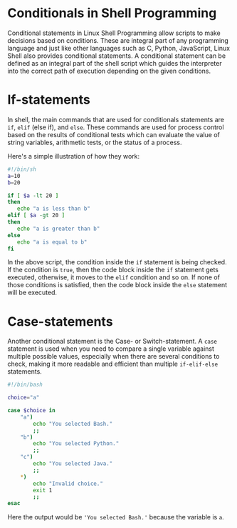 # Conditionals in Shell Programming

Conditional statements in Linux Shell Programming allow scripts to make decisions based on conditions. These are integral part of any programming language and just like other languages such as C, Python, JavaScript, Linux Shell also provides conditional statements. A conditional statement can be defined as an integral part of the shell script which guides the interpreter into the correct path of execution depending on the given conditions.

# If-statements

In shell, the main commands that are used for conditionals statements are `if`, `elif` (else if), and `else`. These commands are used for process control based on the results of conditional tests which can evaluate the value of string variables, arithmetic tests, or the status of a process.

Here's a simple illustration of how they work:

```bash
#!/bin/sh
a=10
b=20

if [ $a -lt 20 ]
then
   echo "a is less than b"
elif [ $a -gt 20 ]
then
   echo "a is greater than b"
else
   echo "a is equal to b"
fi
```

In the above script, the condition inside the `if` statement is being checked. If the condition is `true`, then the code block inside the `if` statement gets executed, otherwise, it moves to the `elif` condition and so on. If none of those conditions is satisfied, then the code block inside the `else` statement will be executed.

# Case-statements

Another conditional statement is the Case- or Switch-statement. A `case` statement is used when you need to compare a single variable against multiple possible values, especially when there are several conditions to check, making it more readable and efficient than multiple `if-elif-else` statements.

```bash
#!/bin/bash

choice="a"

case $choice in
    "a")
        echo "You selected Bash."
        ;;
    "b")
        echo "You selected Python."
        ;;
    "c")
        echo "You selected Java."
        ;;
    *)
        echo "Invalid choice."
        exit 1
        ;;
esac
```

Here the output would be `'You selected Bash.'` because the variable is `a`.
